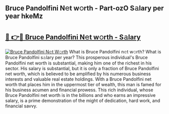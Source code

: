 ## Bruce Pandolfini N𝚎t w𝚘rth - Part-ozO S𝚊lary per year hkeMz

# <h2><a href="http://gc1jyg.nevu.top/?p=Bruce+Pandolfini">🔗 👉🔴 Bruce Pandolfini N𝚎t w𝚘rth - S𝚊lary</a></h2>

[![Bruce Pandolfini N𝚎t W𝚘rth](https://i.imgur.com/Oavwk0R.jpeg)](http://gc1jyg.nevu.top/?p=Bruce+Pandolfini)
What is Bruce Pandolfini n𝚎t w𝚘rth? What is Bruce Pandolfini s𝚊lary per year?
This prosperous individual's Bruce Pandolfini net worth is substantial, making him one of the richest in his sector. His salary is substantial, but it is only a fraction of Bruce Pandolfini net worth, which is believed to be amplified by his numerous business interests and valuable real estate holdings. With a Bruce Pandolfini net worth that places him in the uppermost tier of wealth, this man is famed for his business acumen and financial prowess. This rich individual, whose Bruce Pandolfini net worth is in the billions and who earns an impressive salary, is a prime demonstration of the might of dedication, hard work, and financial savvy.
